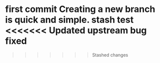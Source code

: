 first commit
Creating a new branch is quick and simple.
stash test
<<<<<<< Updated upstream
bug fixed
=======
>>>>>>> Stashed changes

